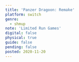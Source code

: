 ```yaml
---
title: 'Panzer Dragoon: Remake'
platform: switch
genre:
  - shmup
note: 'Limited Run Games'
digital: false
physical: true
guide: false
pending: false
posted: 2020-11-20
---
```

